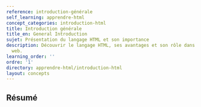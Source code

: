 ```yaml
---
reference: introduction-générale
self_learning: apprendre-html
concept_categories: introduction-html
title: Introduction générale
title_en: General Introduction
sujet: Présentation du langage HTML et son importance
description: Découvrir le langage HTML, ses avantages et son rôle dans le développement
  web.
learning_order: ''
ordre: '1'
directory: apprendre-html/introduction-html
layout: concepts
---
```


## Résumé 
